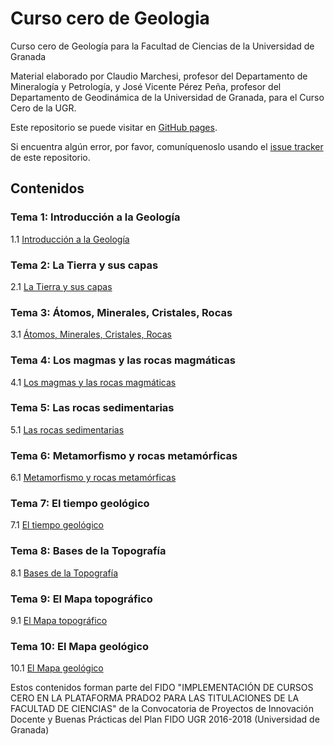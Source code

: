 # Curso cero de Geologia
Curso cero de Geología para la Facultad de Ciencias de la Universidad de Granada

Material elaborado por Claudio Marchesi, profesor del Departamento de Mineralogía y Petrología, y José Vicente Pérez Peña, profesor del Departamento de Geodinámica de la Universidad de Granada, para el Curso Cero de la UGR.

Este repositorio se puede visitar en [GitHub pages](https://cursos-0-fc-ugr.github.io/Geologia).

Si encuentra algún error, por favor, comuníquenoslo usando el [issue tracker](https://github.com/cursos-0-fc-ugr/Geologia/issues) de este repositorio.

## Contenidos

### Tema 1: Introducción a la Geología
1.1 [Introducción a la Geología](Tema1/geologia_1_1.html)  
  
### Tema 2: La Tierra y sus capas
2.1 [La Tierra y sus capas](Tema2/geologia_2_1.html)  


### Tema 3: Átomos, Minerales, Cristales, Rocas
3.1 [Átomos, Minerales, Cristales, Rocas](Tema3/geologia_3_1.html)  

### Tema 4: Los magmas y las rocas magmáticas
4.1 [Los magmas y las rocas magmáticas](Tema4/Geologia_4_1.html)  

### Tema 5: Las rocas sedimentarias
5.1 [Las rocas sedimentarias](Tema5/Geologia_5_1.html)  

### Tema 6: Metamorfismo y rocas metamórficas
6.1 [Metamorfismo y rocas metamórficas](Tema6/Geologia_6_1.html)  

### Tema 7: El tiempo geológico
7.1 [El tiempo geológico](Tema7/geologia_7_1.html)  

### Tema 8: Bases de la Topografía
8.1 [Bases de la Topografía](Tema8/geologia_8_1.html)  

### Tema 9: El Mapa topográfico
9.1 [El Mapa topográfico](Tema9/tema9.html)  

### Tema 10: El Mapa geológico
10.1 [El Mapa geológico](Tema10/tema10.html)  


Estos contenidos forman parte del FIDO "IMPLEMENTACIÓN DE CURSOS CERO EN LA PLATAFORMA PRADO2 PARA LAS TITULACIONES DE LA FACULTAD DE CIENCIAS" de la Convocatoria de Proyectos de Innovación Docente y Buenas Prácticas del Plan FIDO UGR 2016-2018 (Universidad de Granada)
